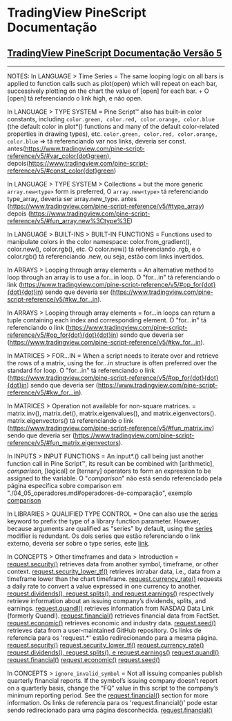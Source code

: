 
# TradingView PineScript Documentação

## [TradingView PineScript Documentação Versão 5](./v5/README.md)

---

NOTES:
In LANGUAGE > Time Series = The same looping logic on all bars is applied to function calls such as plot(open) which will repeat on each bar, successively plotting on the chart the value of [open] for each bar. + O [open] tá referenciando o link high, e não open.

In LANGUAGE > TYPE SYSTEM = Pine Script™ also has built-in color constants, including `color.green, color.red, color.orange, color.blue` (the default color in plot*() functions and many of the default color-related properties in drawing types), etc.
`color.green, color.red, color.orange, color.blue` => tá referenciando var nos links, deveria ser const.
antes(https://www.tradingview.com/pine-script-reference/v5/#var_color{dot}green), depois(https://www.tradingview.com/pine-script-reference/v5/#const_color{dot}green)

In LANGUAGE > TYPE SYSTEM > Collections = but the more generic `array.new<type>` form is preferred,
O `array.new<type>` tá referenciando type_array, deveria ser array.new_type.
antes (https://www.tradingview.com/pine-script-reference/v5/#type_array) depois (https://www.tradingview.com/pine-script-reference/v5/#fun_array.new%3Ctype%3E)

In LANGUAGE > BUILT-INS > BUILT-IN FUNCTIONS = Functions used to manipulate colors in the color namespace: color.from_gradient(), color.new(), color.rgb(), etc.
O color.new() tá referenciando .rgb, e o color.rgb() tá referenciando .new, ou seja, estão com links invertidos.

In ARRAYS > Looping through array elements = An alternative method to loop through an array is to use a for…in loop.
O "for…in" tá referenciando o link (https://www.tradingview.com/pine-script-reference/v5/#op_for{dot}{dot}{dot}in) sendo que deveria ser (https://www.tradingview.com/pine-script-reference/v5/#kw_for...in).

In ARRAYS > Looping through array elements = for…in loops can return a tuple containing each index and corresponding element.
O "for…in" tá referenciando o link (https://www.tradingview.com/pine-script-reference/v5/#op_for{dot}{dot}{dot}in) sendo que deveria ser (https://www.tradingview.com/pine-script-reference/v5/#kw_for...in).

In MATRICES > FOR...IN = When a script needs to iterate over and retrieve the rows of a matrix, using the for…in structure is often preferred over the standard for loop.
O "for…in" tá referenciando o link (https://www.tradingview.com/pine-script-reference/v5/#op_for{dot}{dot}{dot}in) sendo que deveria ser (https://www.tradingview.com/pine-script-reference/v5/#kw_for...in).

In MATRICES > Operation not available for non-square matrices. = matrix.inv(), matrix.det(), matrix.eigenvalues(), and matrix.eigenvectors().
matrix.eigenvectors() tá referenciando o link (https://www.tradingview.com/pine-script-reference/v5/#fun_matrix.inv) sendo que deveria ser (https://www.tradingview.com/pine-script-reference/v5/#fun_matrix.eigenvectors).

In INPUTS > INPUT FUNCTIONS = An input*.() call being just another function call in Pine Script™, its result can be combined with [arithmetic], _comparison_, [logical] or [ternary] operators to form an expression to be assigned to the variable.
O "_comparison_" não está sendo referenciado pela página específica sobre comparison em "./04_05_operadores.md#operadores-de-comparação", exemplo [comparison](./v5/04_05_operadores.md#operadores-de-comparação)

In LIBRARIES > QUALIFIED TYPE CONTROL = One can also use the [series](https://www.tradingview.com/pine-script-reference/v5/#type_simple) keyword to prefix the type of a library function parameter. However, because arguments are qualified as "series" by default, using the [series](https://www.tradingview.com/pine-script-reference/v5/#type_simple) modifier is redundant.
Os dois series que estão referenciando o link externo, deveria ser sobre o type series, este [link](https://www.tradingview.com/pine-script-reference/v5/#type_series).

In CONCEPTS > Other timeframes and data > Introduction = [request.security()](https://www.tradingview.com/pine-script-docs/concepts/other-timeframes-and-data#request-security) retrieves data from another symbol, timeframe, or other context.
[request.security_lower_tf()](https://www.tradingview.com/pine-script-docs/concepts/other-timeframes-and-data#request-security-lower-tf) retrieves intrabar data, i.e., data from a timeframe lower than the chart timeframe.
[request.currency_rate()](https://www.tradingview.com/pine-script-docs/concepts/other-timeframes-and-data#request-currency-rate) requests a daily rate to convert a value expressed in one currency to another.
[request.dividends(), request.splits(), and request.earnings()](https://www.tradingview.com/pine-script-docs/concepts/other-timeframes-and-data#request-dividends-request-splits-and-request-earnings) respectively retrieve information about an issuing company’s dividends, splits, and earnings.
[request.quandl()](https://www.tradingview.com/pine-script-docs/concepts/other-timeframes-and-data#request-quandl) retrieves information from NASDAQ Data Link (formerly Quandl).
[request.financial()](https://www.tradingview.com/pine-script-docs/concepts/other-timeframes-and-data#request-financial) retrieves financial data from FactSet.
[request.economic()](https://www.tradingview.com/pine-script-docs/concepts/other-timeframes-and-data#request-economic) retrieves economic and industry data.
[request.seed()](https://www.tradingview.com/pine-script-docs/concepts/other-timeframes-and-data#request-seed) retrieves data from a user-maintained GitHub repository.
Os links de referencia para os 'request.*' estão redirecionando para a mesma página.
[request.security()](https://www.tradingview.com/pine-script-reference/v5/#fun_request{dot}security)
[request.security_lower_tf()](https://www.tradingview.com/pine-script-reference/v5/#fun_request{dot}security_lower_tf)
[request.currency_rate()](https://www.tradingview.com/pine-script-reference/v5/#fun_request{dot}currency_rate)
[request.dividends(), request.splits(), e request.earnings()](https://www.tradingview.com/pine-script-reference/v5/#fun_request{dot}dividends-request{dot}splits-request{dot}earnings)
[request.quandl()](https://www.tradingview.com/pine-script-reference/v5/#fun_request{dot}quandl)
[request.financial()](https://www.tradingview.com/pine-script-reference/v5/#fun_request{dot}financial)
[request.economic()](https://www.tradingview.com/pine-script-reference/v5/#fun_request{dot}economic)
[request.seed()](https://www.tradingview.com/pine-script-reference/v5/#fun_request{dot}seed)

In CONCEPTS > `ignore_invalid_symbol` =
Not all issuing companies publish quarterly financial reports. If the symbol’s issuing company doesn’t report on a quarterly basis, change the “FQ” value in this script to the company’s minimum reporting period. See the [request.financial()](https://www.tradingview.com/pine-script-docs/concepts/other-timeframes-and-data#request-financial) section for more information.
Os links de referencia para os 'request.financial()' pode estar sendo redirecionado para uma página desconhecida.
[request.financial()](https://www.tradingview.com/pine-script-reference/v5/#fun_request{dot}financial)

